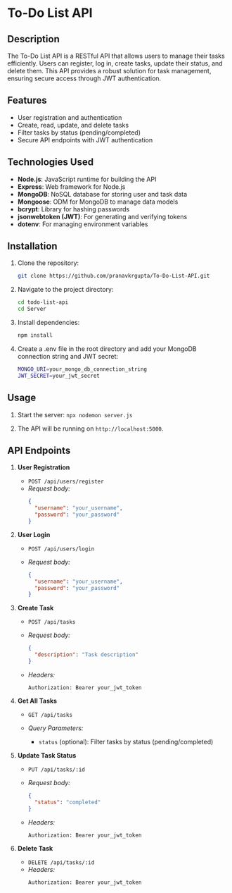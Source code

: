 # To-Do List API

## Description

The To-Do List API is a RESTful API that allows users to manage their tasks efficiently. Users can register, log in, create tasks, update their status, and delete them. This API provides a robust solution for task management, ensuring secure access through JWT authentication.

## Features

- User registration and authentication
- Create, read, update, and delete tasks
- Filter tasks by status (pending/completed)
- Secure API endpoints with JWT authentication

## Technologies Used

- **Node.js**: JavaScript runtime for building the API
- **Express**: Web framework for Node.js
- **MongoDB**: NoSQL database for storing user and task data
- **Mongoose**: ODM for MongoDB to manage data models
- **bcrypt**: Library for hashing passwords
- **jsonwebtoken (JWT)**: For generating and verifying tokens
- **dotenv**: For managing environment variables

## Installation

1.  Clone the repository:

    ```bash
    git clone https://github.com/pranavkrgupta/To-Do-List-API.git
    ```

2.  Navigate to the project directory:

    ```bash
    cd todo-list-api
    cd Server
    ```

3.  Install dependencies:

    ```bash
    npm install
    ```

4.  Create a .env file in the root directory and add your MongoDB connection string and JWT secret:

    ```bash
    MONGO_URI=your_mongo_db_connection_string
    JWT_SECRET=your_jwt_secret
    ```

## Usage

1. Start the server: `npx nodemon server.js`

2. The API will be running on `http://localhost:5000`.

## API Endpoints

1.  **User Registration**

    - `POST /api/users/register`

    * _Request body:_
      ```json
      {
        "username": "your_username",
        "password": "your_password"
      }
      ```

2.  **User Login**

    - `POST /api/users/login`

    - _Request body:_
      ```json
      {
        "username": "your_username",
        "password": "your_password"
      }
      ```

3.  **Create Task**

    - `POST /api/tasks`

    - _Request body:_

      ```json
      {
        "description": "Task description"
      }
      ```

    - _Headers:_

      ```
      Authorization: Bearer your_jwt_token
      ```

4.  **Get All Tasks**

    - `GET /api/tasks`

    - _Query Parameters:_
      - `status` (optional): Filter tasks by status (pending/completed)

5.  **Update Task Status**

    - `PUT /api/tasks/:id`
    - _Request body:_
      ```json
      {
        "status": "completed"
      }
      ```
    - _Headers:_

      ```
      Authorization: Bearer your_jwt_token
      ```

6.  **Delete Task**

    - `DELETE /api/tasks/:id`
    - _Headers:_
      ```
      Authorization: Bearer your_jwt_token
      ```
